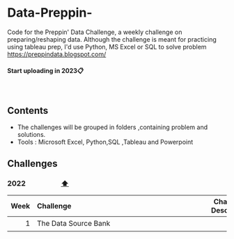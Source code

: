 # Data-Preppin-
Code for the Preppin' Data Challenge, a weekly challenge on preparing/reshaping data. Although the challenge is meant for practicing using tableau prep, I'd use Python, MS Excel or SQL to solve problem https://preppindata.blogspot.com/
<br>
#### Start uploading in 2023📋
<br>

## <a id="contents"></a>Contents
* The challenges will be grouped in folders ,containing problem and solutions.
* Tools : Microsoft Excel, Python,SQL ,Tableau and Powerpoint 

## Challenges

### <a id="2022"></a>2022 &nbsp;&nbsp;&nbsp;&nbsp;&nbsp;&nbsp;&nbsp;&nbsp;&nbsp;&nbsp;&nbsp;&nbsp;&nbsp;&nbsp;&nbsp;&nbsp;&nbsp;&nbsp;&nbsp;&nbsp;<span title="Return to table of contents"><a href="">⬆️</a></span>
|Week|Challenge&nbsp;&nbsp;&nbsp;&nbsp;&nbsp;&nbsp;&nbsp;&nbsp;&nbsp;&nbsp;&nbsp;&nbsp;&nbsp;&nbsp;&nbsp;&nbsp;&nbsp;&nbsp;&nbsp;&nbsp;&nbsp;&nbsp;&nbsp;&nbsp;&nbsp;&nbsp;&nbsp;&nbsp;&nbsp;&nbsp;&nbsp;&nbsp;&nbsp;&nbsp;&nbsp;&nbsp;&nbsp;&nbsp;&nbsp;&nbsp;&nbsp;&nbsp;&nbsp;&nbsp;&nbsp;&nbsp;&nbsp;&nbsp;&nbsp;&nbsp;&nbsp;&nbsp;&nbsp;&nbsp;&nbsp;&nbsp;&nbsp;&nbsp;&nbsp;&nbsp;&nbsp;&nbsp;&nbsp;&nbsp;&nbsp;&nbsp;&nbsp;&nbsp;&nbsp;&nbsp;&nbsp;|Challenge<br>Description|My Solutions|Video<br>Walkthroughs|
|-:|:--------------------------------------------------|:-:|:-:|:-:|
|1|The Data Source Bank|[📋](####)|[✅](link####)||

